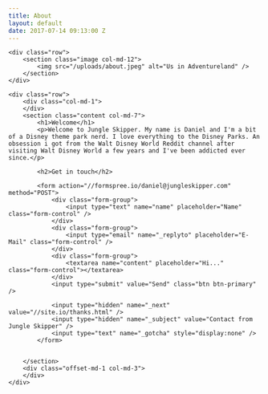 ```yaml
---
title: About
layout: default
date: 2017-07-14 09:13:00 Z
---
```


<div class="container about">

	<div class="row">
		<section class="image col-md-12">
			<img src="/uploads/about.jpeg" alt="Us in Adventureland" />
		</section>
	</div>

	<div class="row">
		<div class="col-md-1">
		</div>
		<section class="content col-md-7">
			<h1>Welcome</h1>
			<p>Welcome to Jungle Skipper. My name is Daniel and I'm a bit of a Disney theme park nerd. I love everything to the Disney Parks. An obsession i got from the Walt Disney World Reddit channel after visiting Walt Disney World a few years and I've been addicted ever since.</p>

			<h2>Get in touch</h2>

			<form action="//formspree.io/daniel@jungleskipper.com" method="POST">
				<div class="form-group">
				    <input type="text" name="name" placeholder="Name" class="form-control" />
				</div>
				<div class="form-group">
				    <input type="email" name="_replyto" placeholder="E-Mail" class="form-control" />
				</div>
				<div class="form-group">
				    <textarea name="content" placeholder="Hi..." class="form-control"></textarea>
				</div>
				<input type="submit" value="Send" class="btn btn-primary" />

				<input type="hidden" name="_next" value="//site.io/thanks.html" />
				<input type="hidden" name="_subject" value="Contact from Jungle Skipper" />
				<input type="text" name="_gotcha" style="display:none" />
			</form>


		</section>
		<div class="offset-md-1 col-md-3">
		</div>
	</div>
</div>